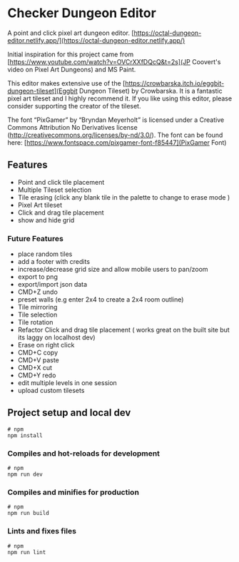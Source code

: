 # Checker Dungeon Editor

A point and click pixel art dungeon editor. [https://octal-dungeon-editor.netlify.app/](https://octal-dungeon-editor.netlify.app/)

Initial inspiration for this project came from [https://www.youtube.com/watch?v=OVCrXXfDQcQ&t=2s](JP Coovert's video on Pixel Art Dungeons) and MS Paint.

This editor makes extensive use of the [https://crowbarska.itch.io/eggbit-dungeon-tileset](Eggbit Dungeon Tileset) by Crowbarska. It is a fantastic pixel art tileset and I highly recommend it. If you like using this editor, please consider supporting the creator of the tileset.

The font “PixGamer” by “Bryndan Meyerholt” is licensed under a Creative Commons Attribution No Derivatives license (http://creativecommons.org/licenses/by-nd/3.0/). The font can be found here: [https://www.fontspace.com/pixgamer-font-f85447](PixGamer Font)

## Features

- Point and click tile placement
- Multiple Tileset selection
- Tile erasing (click any blank tile in the palette to change to erase mode )
- Pixel Art tileset
- Click and drag tile placement
- show and hide grid

### Future Features

- place random tiles
- add a footer with credits
- increase/decrease grid size and allow mobile users to pan/zoom
- export to png
- export/import json data
- CMD+Z undo
- preset walls (e.g enter 2x4 to create a 2x4 room outline)
- Tile mirroring
- Tile selection
- Tile rotation
- Refactor Click and drag tile placement ( works great on the built site but its laggy on localhost dev)
- Erase on right click
- CMD+C copy
- CMD+V paste
- CMD+X cut
- CMD+Y redo
- edit multiple levels in one session
- upload custom tilesets

## Project setup and local dev

```
# npm
npm install

```

### Compiles and hot-reloads for development

```
# npm
npm run dev

```

### Compiles and minifies for production

```
# npm
npm run build

```

### Lints and fixes files

```
# npm
npm run lint

```
